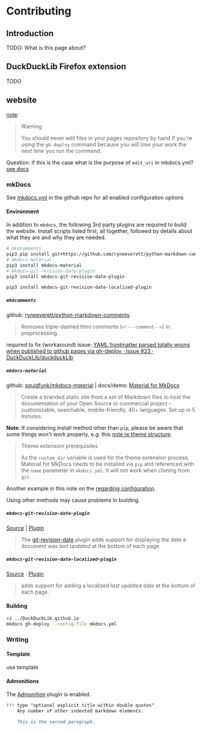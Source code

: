 # Contributing

## Introduction

TODO: What is this page about?

## DuckDuckLib Firefox extension

TODO

## website

[note](https://www.mkdocs.org/user-guide/deploying-your-docs/#organization-and-user-pages):

> Warning
>
> You should never edit files in your pages repository by hand if you're using the `gh-deploy` command because you will lose your work the next time you run the command.

Question: if this is the case what is the purpose of `edit_uri` in mkdocs.yml? [see docs](https://www.mkdocs.org/user-guide/configuration/#edit_uri)

### mkDocs

See [mkdocs.yml](https://github.com/DuckDuckLib/DuckDuckLib.github.io/blob/main/mkdocs.yml) in the github repo for all enabled configuration options

#### Environment

In addition to `mkdocs`, the following 3rd party plugins are required to build the website. Install scripts listed first, all together, followed by details about what they are and why they are needed.

```zsh
# mkdcomments
pip3 pip install git+https://github.com/ryneeverett/python-markdown-comments.git
# mkdocs-material
pip3 install mkdocs-material
# mkdocs-git-revision-date-plugin
pip3 install mkdocs-git-revision-date-plugin

pip3 install mkdocs-git-revision-date-localized-plugin
```

##### `mkdcomments`

github: [ryneeverett/python-markdown-comments](https://github.com/ryneeverett/python-markdown-comments)

> Removes triple-dashed html comments (`<!---comment-->`) in preprocessing.

required to fix (workaround) issue: [YAML frontmatter parsed totally wrong when published to github pages via gh-deploy · Issue #23 · DuckDuckLib/duckduckLib](https://github.com/DuckDuckLib/duckduckLib/issues/23)

##### `mkdocs-material`

github: [squidfunk/mkdocs-material](https://github.com/squidfunk/mkdocs-material) | docs/demo: [Material for MkDocs](https://squidfunk.github.io/mkdocs-material/getting-started/)

> Create a branded static site from a set of Markdown files to host the  documentation of your Open Source or commercial project – customizable,  searchable, mobile-friendly, 40+ languages. Set up in 5 minutes.

**Note**: If considering install method other than `pip`, please be aware that some things won't work properly, e.g. this [note re theme structure](https://squidfunk.github.io/mkdocs-material/customization/#setup-and-theme-structure):

> Theme extension prerequisites
>
> As the `custom_dir` variable is used for the theme extension process, Material for MkDocs needs to be installed via `pip` and referenced with the `name` parameter in `mkdocs.yml`. It will not work when cloning from `git`. 

Another example in this note on the [regarding configuration](https://squidfunk.github.io/mkdocs-material/creating-your-site/#configuration).

Using other methods may cause problems in building.

##### `mkdocs-git-revision-date-plugin`

[Source](https://github.com/squidfunk/mkdocs-material/blob/master/src/partials/source-date.html) | [Plugin](https://github.com/zhaoterryy/mkdocs-git-revision-date-plugin)

> The [git-revision-date](https://github.com/squidfunk/mkdocs-material/blob/master/src/partials/source-date.html) plugin adds support for displaying the date a document was *last updated* at the bottom of each page.

##### `mkdocs-git-revision-date-localized-plugin`

[Source](https://github.com/squidfunk/mkdocs-material/blob/master/src/partials/source-date.html) · [Plugin](https://github.com/timvink/mkdocs-git-revision-date-localized-plugin)

> adds support for adding a localized *last updated* date at the bottom of each page. 



#### Building

```zsh
cd ../DuckDuckLib.github.io
mkdocs gh-deploy --config-file mkdocs.yml
```

### Writing

#### Template

use template 

#### Admonitions

The [Admonition](https://python-markdown.github.io/extensions/admonition/) plugin is enabled. 

```markdown
!!! type "optional explicit title within double quotes"
    Any number of other indented markdown elements.

    This is the second paragraph.
```





























